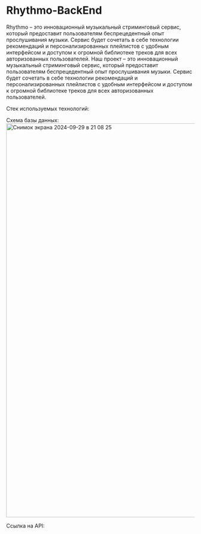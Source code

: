 # Rhythmo-BackEnd
Rhythmo – это инновационный музыкальный стриминговый сервис, который предоставит пользователям беспрецедентный опыт прослушивания музыки. Сервис будет сочетать в себе технологии рекомендаций и персонализированных плейлистов с удобным интерфейсом и доступом к огромной библиотеке треков для всех авторизованных пользователей. Наш проект – это инновационный музыкальный стриминговый сервис, который предоставит пользователям беспрецедентный опыт прослушивания музыки. Сервис будет сочетать в себе технологии рекомендаций и персонализированных плейлистов с удобным интерфейсом и доступом к огромной библиотеке треков для всех авторизованных пользователей. 

Стек используемых технологий:

Схема базы данных: <img width="1053" alt="Снимок экрана 2024-09-29 в 21 08 25" src="https://github.com/user-attachments/assets/9add7e11-4764-470b-bd85-dff755f07d34">

Ссылка на API:
